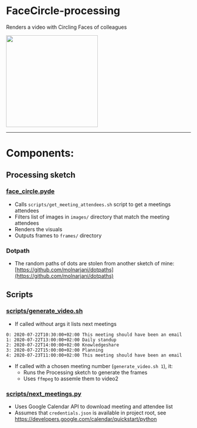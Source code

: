 # FaceCircle-processing
Renders a video with Circling Faces of colleagues

<img src="example.gif" width="250"/>

<hr>

# Components:

## Processing sketch
### [face_circle.pyde](face_circle.pyde)
- Calls `scripts/get_meeting_attendees.sh` script to get a meetings attendees
- Filters list of images in `images/` directory that match the meeting attendees
- Renders the visuals
- Outputs frames to `frames/` directory

### Dotpath
- The random paths of dots are stolen from another sketch of mine: [https://github.com/molnarjani/dotpaths](https://github.com/molnarjani/dotpaths)

## Scripts
### [scripts/generate_video.sh](scripts/generate_video.sh)
- If called without args it lists next meetings
```
0: 2020-07-22T10:30:00+02:00 This meeting should have been an email
1: 2020-07-22T13:00:00+02:00 Daily standup
2: 2020-07-22T14:00:00+02:00 Knowledgeshare
3: 2020-07-22T15:00:00+02:00 Planning
4: 2020-07-23T11:00:00+02:00 This meeting should have been an email
```
- If called with a chosen meeting number (`generate_video.sh 1`), it:
  - Runs the Processing sketch to generate the frames
  - Uses `ffmpeg` to assemle them to video2
  
### [scripts/next_meetings.py](scripts/next_meetings.py)
- Uses Google Calendar API to download meeting and attendee list
- Assumes that `credentials.json` is available in project root, see https://developers.google.com/calendar/quickstart/python
